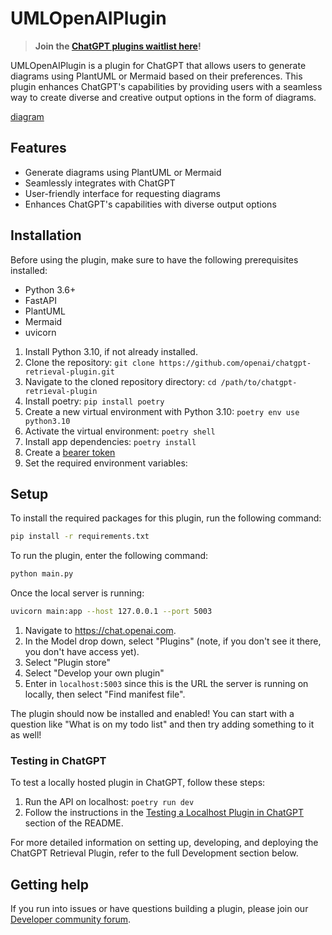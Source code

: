 # UMLOpenAIPlugin 

> **Join the [ChatGPT plugins waitlist here](https://openai.com/waitlist/plugins)!**

UMLOpenAIPlugin is a plugin for ChatGPT that allows users to generate diagrams using PlantUML or Mermaid based on their preferences. This plugin enhances ChatGPT's capabilities by providing users with a seamless way to create diverse and creative output options in the form of diagrams.

[diagram](https://github.com/antoinebou12/UMLOpenAIPlugin/docs/DiagramGeneratorPlugin.gif)

## Features
- Generate diagrams using PlantUML or Mermaid
- Seamlessly integrates with ChatGPT
- User-friendly interface for requesting diagrams
- Enhances ChatGPT's capabilities with diverse output options

## Installation
Before using the plugin, make sure to have the following prerequisites installed:

- Python 3.6+
- FastAPI
- PlantUML
- Mermaid
- uvicorn

1. Install Python 3.10, if not already installed.
2. Clone the repository: `git clone https://github.com/openai/chatgpt-retrieval-plugin.git`
3. Navigate to the cloned repository directory: `cd /path/to/chatgpt-retrieval-plugin`
4. Install poetry: `pip install poetry`
5. Create a new virtual environment with Python 3.10: `poetry env use python3.10`
6. Activate the virtual environment: `poetry shell`
7. Install app dependencies: `poetry install`
8. Create a [bearer token](#general-environment-variables)
9. Set the required environment variables:

## Setup

To install the required packages for this plugin, run the following command:

```bash
pip install -r requirements.txt
```

To run the plugin, enter the following command:

```bash
python main.py
```

Once the local server is running:

```bash
uvicorn main:app --host 127.0.0.1 --port 5003
```

1. Navigate to https://chat.openai.com. 
2. In the Model drop down, select "Plugins" (note, if you don't see it there, you don't have access yet).
3. Select "Plugin store"
4. Select "Develop your own plugin"
5. Enter in `localhost:5003` since this is the URL the server is running on locally, then select "Find manifest file".

The plugin should now be installed and enabled! You can start with a question like "What is on my todo list" and then try adding something to it as well! 


### Testing in ChatGPT

To test a locally hosted plugin in ChatGPT, follow these steps:

1. Run the API on localhost: `poetry run dev`
2. Follow the instructions in the [Testing a Localhost Plugin in ChatGPT](#testing-a-localhost-plugin-in-chatgpt) section of the README.

For more detailed information on setting up, developing, and deploying the ChatGPT Retrieval Plugin, refer to the full Development section below.

## Getting help

If you run into issues or have questions building a plugin, please join our [Developer community forum](https://community.openai.com/c/chat-plugins/20).
